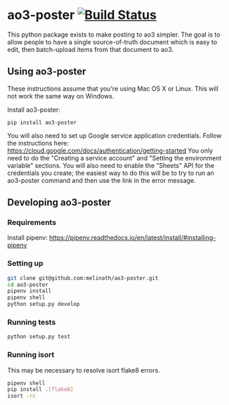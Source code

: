 # ao3-poster [![Build Status](https://travis-ci.org/melinath/ao3-poster.svg?branch=master)](https://travis-ci.org/melinath/ao3-poster)

This python package exists to make posting to ao3 simpler.
The goal is to allow people to have a single source-of-truth document which is easy to edit, then batch-upload items from that document to ao3.

## Using ao3-poster

These instructions assume that you're using Mac OS X or Linux.
This will not work the same way on Windows.

Install ao3-poster:

```
pip install ao3-poster
```

You will also need to set up Google service application credentials.
Follow the instructions here: https://cloud.google.com/docs/authentication/getting-started
You only need to do the "Creating a service account" and "Setting the environment variable" sections.
You will also need to enable the "Sheets" API for the credentials you create; the easiest way to do this will be to try to run an ao3-poster command and then use the link in the error message.

## Developing ao3-poster

### Requirements
Install pipenv: https://pipenv.readthedocs.io/en/latest/install/#installing-pipenv

### Setting up
```bash
git clone git@github.com:melinath/ao3-poster.git
cd ao3-poster
pipenv install
pipenv shell
python setup.py develop
```

### Running tests
```bash
python setup.py test
```

### Running isort
This may be necessary to resolve isort flake8 errors.

```bash
pipenv shell
pip install .[flake8]
isort -rc
```
